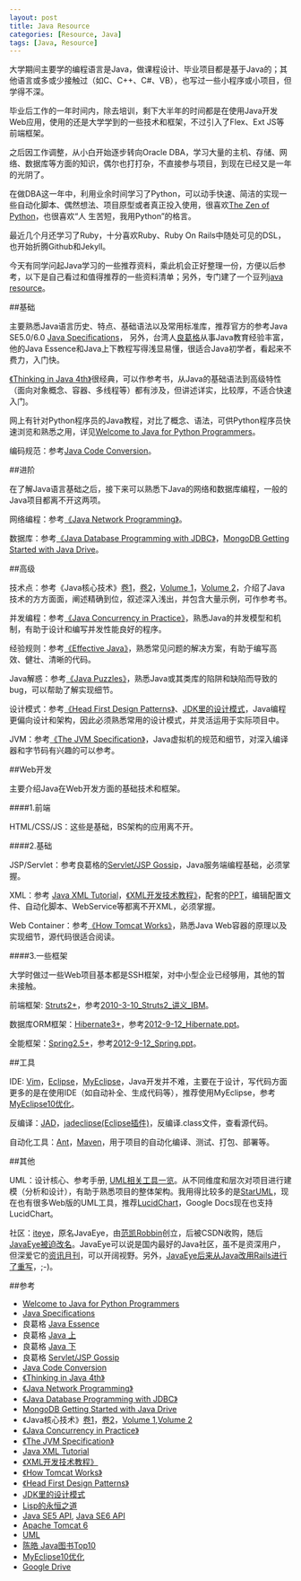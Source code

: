 ```yaml
---
layout: post
title: Java Resource
categories: [Resource, Java]
tags: [Java, Resource]
---
```


大学期间主要学的编程语言是Java，做课程设计、毕业项目都是基于Java的；其他语言或多或少接触过（如C、C++、C#、VB），也写过一些小程序或小项目，但学得不深。

毕业后工作的一年时间内，除去培训，剩下大半年的时间都是在使用Java开发Web应用，使用的还是大学学到的一些技术和框架，不过引入了Flex、Ext JS等前端框架。

之后因工作调整，从小白开始逐步转向Oracle DBA，学习大量的主机、存储、网络、数据库等方面的知识，偶尔也打打杂，不直接参与项目，到现在已经又是一年的光阴了。

在做DBA这一年中，利用业余时间学习了Python，可以动手快速、简洁的实现一些自动化脚本、偶然想法、项目原型或者真正投入使用，很喜欢[The Zen of Python](http://www.python.org/dev/peps/pep-0020/)，也很喜欢“人 生苦短，我用Python”的格言。

最近几个月还学习了Ruby，十分喜欢Ruby、Ruby On Rails中随处可见的DSL，也开始折腾Github和Jekyll。

今天有同学问起Java学习的一些推荐资料，乘此机会正好整理一份，方便以后参考，以下是自己看过和值得推荐的一些资料清单；另外，专门建了一个豆列[java resource](http://book.douban.com/doulist/3016092/)。

##基础
	
主要熟悉Java语言历史、特点、基础语法以及常用标准库，推荐官方的参考Java SE5.0/6.0 [Java Specifications](http://docs.oracle.com/javase/specs/)， 另外，台湾人[良葛格](http://openhome.cc/Gossip/)从事Java教育经验丰富，他的Java Essence和Java上下教程写得浅显易懂，很适合Java初学者，看起来不费力，入门快。

[《Thinking in Java 4th》](http://pervasive2.morselli.unimo.it/~nicola/courses/IngegneriaDelSoftware/java/ThinkingInJava.pdf)很经典，可以作参考书，从Java的基础语法到高级特性（面向对象概念、容器、多线程等）都有涉及，但讲述详实，比较厚，不适合快速入门。

网上有针对Python程序员的Java教程，对比了概念、语法，可供Python程序员快速浏览和熟悉之用，详见[Welcome to Java for Python Programmers](http://interactivepython.org/runestone/static/java4python/index.html)。

编码规范：参考[Java Code Conversion](http://www.oracle.com/technetwork/java/codeconv-138413.html)。
    
##进阶

在了解Java语言基础之后，接下来可以熟悉下Java的网络和数据库编程，一般的Java项目都离不开这两项。

网络编程：参考[《Java Network Programming》](http://www.mdp.ac.id/materi/2012-2013-1/TI425/111061/TI425-111061-908-1.pdf)。

数据库：参考[《Java Database Programming with JDBC》](http://eduunix.ccut.edu.cn/index2/pdf/O'Reilly%20-%20Java%20Database%20Programming%20with%20JDBC.pdf)，[MongoDB Getting Started with Java Drive](http://docs.mongodb.org/ecosystem/tutorial/getting-started-with-java-driver/)。

##高级

技术点：参考《Java核心技术》[卷1](http://www.china-pub.com/208978)，[卷2](http://www.china-pub.com/508881)，[Volume 1](http://www.amazon.com/Core-Java-I-Fundamentals-8th-Sun/dp/0132354764/ref=sr_11_1?ie=UTF8&qid=1215592737&sr=11-1)，[Volume 2](http://www.amazon.com/Core-Java-Vol-Advanced-Features/dp/0132354799/ref=sr_1_1?ie=UTF8&s=books&qid=1227751671&sr=1-1)，介绍了Java技术的方方面面，阐述精确到位，叙述深入浅出，并包含大量示例，可作参考书。

并发编程：参考[《Java Concurrency in Practice》](http://cs.famaf.unc.edu.ar/~nicolasw/Docencia/PCeJ/jcip.pdf)，熟悉Java的并发模型和机制，有助于设计和编写并发性能良好的程序。

经验规则：参考[《Effective Java》](http://uet.vnu.edu.vn/~chauttm/e-books/java/Effective.Java.2nd.Edition.May.2008.3000th.Release.pdf)，熟悉常见问题的解决方案，有助于编写高效、健壮、清晰的代码。

Java解惑：参考[《Java Puzzles》](http://www.javapuzzlers.com/)，熟悉Java或其类库的陷阱和缺陷而导致的bug，可以帮助了解实现细节。

设计模式：参考[《Head First Design Patterns》](http://isa.unomaha.edu/wp-content/uploads/2012/08/Design-Patterns.pdf)、[JDK里的设计模式](http://coolshell.cn/articles/3320.html)，Java编程更偏向设计和架构，因此必须熟悉常用的设计模式，并灵活运用于实际项目中。

JVM：参考[《The JVM Specification》](http://docs.oracle.com/javase/specs/jvms/se5.0/html/VMSpecTOC.doc.html)，Java虚拟机的规范和细节，对深入编译器和字节码有兴趣的可以参考。

##Web开发

主要介绍Java在Web开发方面的基础技术和框架。

####1.前端

HTML/CSS/JS：这些是基础，BS架构的应用离不开。

####2.基础

JSP/Servlet：参考良葛格的[Servlet/JSP Gossip](http://openhome.cc/Gossip/ServletJSP/)，Java服务端编程基础，必须掌握。

XML：参考 [Java XML Tutorial](http://www.mkyong.com/tutorials/java-xml-tutorials/)，[《XML开发技术教程》](http://book.douban.com/subject/3246748/)，配套的[PPT](https://drive.google.com/folderview?id=0B_BiAoqYvwURRVJsSWRHcEx1MzA&usp=sharing&tid=0B_BiAoqYvwURUnVISmVDX3hZTGc)，编辑配置文件、自动化脚本、WebService等都离不开XML，必须掌握。

Web Container：参考[《How Tomcat Works》](http://files.cnblogs.com/wasp520/tomcat/HowTomcatWorks.pdf)，熟悉Java Web容器的原理以及实现细节，源代码很适合阅读。
        
####3.一些框架

大学时做过一些Web项目基本都是SSH框架，对中小型企业已经够用，其他的暂未接触。

前端框架: [Struts2+](http://struts.apache.org/development/2.x/)，参考[2010-3-10_Struts2_讲义_IBM](https://drive.google.com/folderview?id=0B_BiAoqYvwURTDBrR0kyZ0hKcDQ&usp=sharing&tid=0B_BiAoqYvwURUnVISmVDX3hZTGc)。
    
数据库ORM框架：[Hibernate3+](http://www.hibernate.org/)，参考[2012-9-12_Hibernate.ppt](https://docs.google.com/file/d/0B_BiAoqYvwURcFZ3LWRzdXlDQm8/edit?usp=drive_web)。

全能框架：[Spring2.5+](http://spring.io/)，参考[2012-9-12_Spring.ppt](https://docs.google.com/file/d/0B_BiAoqYvwURcWxzdGRtTE9FRkE/edit?usp=drive_web&pli=1)。

##工具

IDE: [Vim](http://www.vim.org/)，[Eclipse](http://www.eclipse.org/)，[MyEclipse](http://www.myeclipseide.com/)，Java开发并不难，主要在于设计，写代码方面更多的是在使用IDE（如自动补全、生成代码等），推荐使用MyEclipse，参考[MyEclipse10优化](http://www.cnblogs.com/batys/archive/2012/02/23/2364832.html)。

反编译：[JAD](http://varaneckas.com/jad/)，[jadeclipse(Eclipse插件)](http://sourceforge.net/projects/jadclipse/)，反编译.class文件，查看源代码。

自动化工具：[Ant](http://ant.apache.org/)，[Maven](http://maven.apache.org/)，用于项目的自动化编译、测试、打包、部署等。

##其他

UML：设计核心、参考手册, [UML相关工具一览](http://www.umlchina.com/tools/newindex1.htm)。从不同维度和层次对项目进行建模（分析和设计），有助于熟悉项目的整体架构。我用得比较多的是[StarUML](staruml.sourceforge.net/‎)，现在也有很多Web版的UML工具，推荐[LucidChart](https://www.lucidchart.com/)，Google Docs现在也支持LucidChart。

社区：[iteye](http://www.iteye.com/)，原名JavaEye，由[范凯Robbin](http://robbinfan.com/blog/28/about-robbin)创立，后被CSDN收购，随后[JavaEye被迫改名](http://www.csdn.net/article/2011-04-02/295196)。JavaEye可以说是国内最好的Java社区，虽不是资深用户，但深爱它的[资讯月刊](http://www.iteye.com/news/monthly)，可以开阔视野。另外，[JavaEye后来从Java改用Rails进行了重写](http://robbin.iteye.com/blog/969154)，;-)。

##参考
	
* [Welcome to Java for Python Programmers](http://interactivepython.org/runestone/static/java4python/index.html)
* [Java Specifications](http://docs.oracle.com/javase/specs/)
* 良葛格 [Java Essence](http://openhome.cc/Gossip/JavaEssence/)
* 良葛格 [Java 上](http://openhome.cc/Gossip/JavaGossip-V1/)
* 良葛格 [Java 下](http://openhome.cc/Gossip/JavaGossip-V2/)
* 良葛格 [Servlet/JSP Gossip](http://openhome.cc/Gossip/ServletJSP/)
* [Java Code Conversion](http://www.oracle.com/technetwork/java/codeconv-138413.html)
* [《Thinking in Java 4th》](http://pervasive2.morselli.unimo.it/~nicola/courses/IngegneriaDelSoftware/java/ThinkingInJava.pdf)
* [《Java Network Programming》](http://www.mdp.ac.id/materi/2012-2013-1/TI425/111061/TI425-111061-908-1.pdf)
* [《Java Database Programming with JDBC》](http://eduunix.ccut.edu.cn/index2/pdf/O'Reilly%20-%20Java%20Database%20Programming%20with%20JDBC.pdf)
* [MongoDB Getting Started with Java Drive](http://docs.mongodb.org/ecosystem/tutorial/getting-started-with-java-driver/)
* 《Java核心技术》[卷1](http://www.china-pub.com/208978)，[卷2](http://www.china-pub.com/508881)，[Volume 1](http://www.amazon.com/Core-Java-I-Fundamentals-8th-Sun/dp/0132354764/ref=sr_11_1?ie=UTF8&qid=1215592737&sr=11-1),[Volume 2](http://www.amazon.com/Core-Java-Vol-Advanced-Features/dp/0132354799/ref=sr_1_1?ie=UTF8&s=books&qid=1227751671&sr=1-1)
* [《Java Concurrency in Practice》](http://cs.famaf.unc.edu.ar/~nicolasw/Docencia/PCeJ/jcip.pdf)
* [《The JVM Specification》](http://docs.oracle.com/javase/specs/jvms/se5.0/html/VMSpecTOC.doc.html)
* [Java XML Tutorial](http://www.mkyong.com/tutorials/java-xml-tutorials/)
* [《XML开发技术教程》](http://book.douban.com/subject/3246748/)
* [《How Tomcat Works》](http://files.cnblogs.com/wasp520/tomcat/HowTomcatWorks.pdf)
* [《Head First Design Patterns》](http://isa.unomaha.edu/wp-content/uploads/2012/08/Design-Patterns.pdf)
* [JDK里的设计模式](http://coolshell.cn/articles/3320.html)
* [Lisp的永恒之道](http://coolshell.cn/articles/7526.html)
* [Java SE5 API](http://docs.oracle.com/javase/1.5.0/docs/api/), [Java SE6 API](http://docs.oracle.com/javase/6/docs/api/)
* [Apache Tomcat 6](http://tomcat.apache.org/tomcat-6.0-doc/index.html)
* [UML](http://www.uml.org/)
* [陈皓 Java图书Top10](http://coolshell.cn/articles/14.html)
* [MyEclipse10优化](http://www.cnblogs.com/batys/archive/2012/02/23/2364832.html)
* [Google Drive](https://drive.google.com/folderview?id=0B_BiAoqYvwURUnVISmVDX3hZTGc&usp=sharing)
